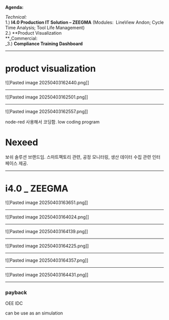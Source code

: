 

**Agenda:**

_Technical:_  
1.) **I4.0 Production IT Solution – ZEEGMA** (Modules:  LineView Andon; Cycle Time Analysis; Tool Life Management)  
2.) **Product Visualization  
**_Commercial:  
_3.) **Compliance Training Dashboard**

---
# product visualization
![[Pasted image 20250403162440.png]]

---

![[Pasted image 20250403162501.png]]

---

![[Pasted image 20250403162557.png]]

node-red 사용해서 코딩함. low coding program

# Nexeed
보쉬 솔루션 브랜드임. 스마트팩토리 관련, 공정 모니터링, 생산 데이터 수집 관련 인터페이스 제공.

---


# i4.0 _ ZEEGMA
![[Pasted image 20250403163651.png]]

---

![[Pasted image 20250403164024.png]]

---

![[Pasted image 20250403164139.png]]

---

![[Pasted image 20250403164225.png]]

---

![[Pasted image 20250403164357.png]]

---

![[Pasted image 20250403164431.png]]

---

### payback
OEE
IDC

can be use as an simulation

